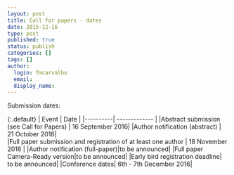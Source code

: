 ```yaml
---
layout: post
title: Call for papers - dates
date: 2015-12-16
type: post
published: true
status: publish
categories: []
tags: []
author:
  login: fmcarvalho
  email: 
  display_name:   
---
```


Submission dates:

{:.default}
| Event    |      Date     | 
|----------| ------------- |
|Abstract submission (see Call for Papers) |  16 September 2016|
|Author notification (abstract) |   21 October 2016|  
|Full paper submission and registration of at least one author | 18 November 2016 |
|Author notification (full-paper)|to be announced|
|Full paper Camera-Ready version|to be announced|
|Early bird registration deadline| to be announced|
|Conference dates| 6th - 7th December 2016|
